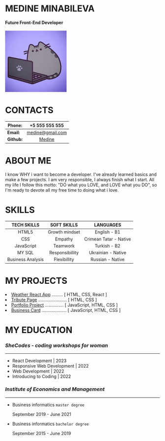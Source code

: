 
 # **MEDINE MINABILEVA**    
 
  #### Future Front-End Developer  
 <img src="img/din.jpg" alt="photo" width="200" />

# **CONTACTS** 

|**Phone:** | +5 555 555 555 |
| --------- | :--------: |
| **Email:** | <a href="mailto:dindin@gmail.com">medine@gmail.com</a>  |
| **Github:** | <a href="https://github.com/immdin">Medine</a></div>  |


# **ABOUT ME**  
  I know WHY i want to become a developer. I've already learned basics and make a few projects. I am very responsible, I always finish what I start. All my life I follow this motto:  "DO what you LOVE, and LOVE what you DO", so I'm ready to devote all my free time to doing what i love.

  
# **SKILLS**
 | **TECH SKILLS** | **SOFT SKILLS** | **LANGUAGES** |
 | :-------------: | :-------------: | :-----------: |
 | HTML5 | Growth mindset | English  - B1 |
 | CSS | Empathy | Crimean Tatar - Native |
 | JavaScript | Teamwork | Turkish - B2 |
 | MY SQL | Responsibillity | Ukrainian - Native |
 | Business Analysis | Flexibillity | Russian - Native |


# **MY PROJECTS**     
  <li >
    <a  href="https://charming-chimera-d1f85b.netlify.app/" >Weather React App</a> 
          .........
     [ HTML, CSS, React ]
       </li>
   <li >
      <a href="https://pjci7m.csb.app/" >Tribute Page</a>
      ....................... [ HTML, CSS  ] 
     </li>
  <li >
     <a href="https://peaceful-phoenix-7873cf.netlify.app/" >Portfolio Project</a>
      ............... [ JavaScript, HTML, CSS ] 
      </li>
   <li >
     <a href="https://visionary-kleicha-446d9c.netlify.app/">Business Card</a>
     .................... [ JavaScript, HTML, CSS ] 
       </li>
   
 
  # **MY EDUCATION**  
  ### *SheCodes - coding workshops for woman* 
  ******************
  * React Development | 2023
  * Responsive Web Development  | 2022
  * Web Development  | 2022
  * Introducing to Coding  | 2022 

  ### *Institute of Economics and Management* 
  **************
  * Business informatics  ```master degree```

    September 2019 - June 2021 
    
  * Business informatics ```bachelor degree```

    September 2015 - June 2019   

           
      
       
